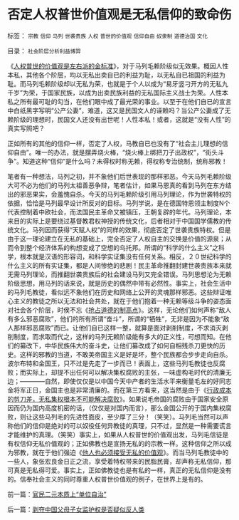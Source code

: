 # 否定人权普世价值观是无私信仰的致命伤

标签： `宗教` `信仰` `马列` `世袭贵族` `人权` `普世的价值观` `信仰自由` `奴隶制` `道德治国` `文化` 

目录： `社会阶层分析利益博羿`

《[人权普世的价值观是左右派的金标准](http://blog.sina.com.cn/s/blog_5563a64d0100ccx7.html)》，对于马列毛赖阶级似无效果。概因人性本私，其他各个阶层，均以无私出卖自已的利益为耻，以无私自已祖国的利益为耻。而马列毛赖阶级却以无私为荣，也就是于个人以成为“易牙竖刁开方的无私九千岁”为荣，于国家民族，以成为出卖民族利益的无私国际主义战士为荣。人性本私之所有最可耻的勾当，在他们眼中成了最光荣的事业。以至于在他们自已的宣言中白纸黑字写明“公产公妻”，难道，这又是民国文人的诬赖吗？当公产公妻成了无赖阶级的理想时，民国文人还没有出世呢！人性本私！或者，这就是“没有人性”的真实写照吧？

正如所有的其他的信仰一样，否定了人权，马教自已也没有了“社会主儿理想的信仰自由”。唯一的办法，就是摆弄烧火棒，“烧火棒上绑把刀子出政权”，“街头斗争”。知道这种“信仰”是什么吗？未得权时称无赖，得权称专治统制，统称邪教！

笔者有一种想法，马列之初，并不象他们后世表现的那样邪恶。今天马列毛赖阶级大可不必为他们的马列太祖善恶争辩，笔者估计，如果马恩真的看到马列在东方结出的邪恶果实，会羞愧自杀。今天的马列毛赖阶级引用马列理论，作为世袭特权的依据，恰恰是马列最早设计所反对的目标。马列学说，是在德国特恩领主制度N个代表控制着中欧社会，而法国民主革命又被镇压，王朝复辟的年代。马列理论，本来目的实际上是要绕过基督教君权神授的传统文化，后者相对于中国国学儒教的传统文化。马列因而获得“天赋人权”的同样的效果，彻底否定了世袭贵族特权。但是由于这一理论建立在无私的基础上，完全否定了人权自主的交换是价值的源泉；从而令到整个经济体系的构想变成了空想的乌托邦。所谓的“科学的什么主义”之科学，根本就是汉语的形容词，和科学实证集没有任何关系。相反，２０世纪科学的什么主义的所有实证集，都是人间惨绝的悲剧！民主革命推翻封建世袭贵族本来就无需马列理论，而推翻世袭贵族后的社会建设马列又完全错误。马列思想沦为无赖阶级思想，用马列的话来说，就是历史的偶然中带有必然性。事实上，社会生活中的马列毛教徒，看似远不象他们在历史和网络上公开的灵魂那样邪恶。这些辩证唯心主义的教徒之所以无法和社会共处，就在于他们抱着一种无赖等级斗争的姿态面对社会各个阶层，时侯不忘《[抢占道德的制高点](http://blog.sina.com.cn/s/blog_5563a64d0100ccx7.html)》。这样，无论他们如何声称“敌人有多么邪恶腐败”，他们的所有所谓“奋斗”，所谓的“牺牲”，无非是因为不能象“敌人那样邪恶腐败”而已。让他们自已这样一整，就算是面对剥削制度，不求消灭剥削制度，而求取而代之，这样的马列无赖阶级能有多大的正义性，可想而知。在他们的纂改下，中华民族伟大的奋斗史，让他们纂改成了如何自相残杀刀更快的历史。这样的邪教的当道，不敢美帝国主义是好是坏，整个民族都会步步走向自杀。波尔布特和金国王，只不过是先走了一步而已！表面上，这些马列毛教徒也反腐败；而实际上，却提不出任何可以解决集权腐败的主张，一味虚构毛时代的清廉无边；————自然，即使仅仅是以中国今天中产者的生活水平来衡量毛左的好同志金将军正日，金国主也是非常清廉的。而在第三方看来，这当然是由于《[行政成本的剪刀差，无私集权根本不可能解决腐败](../../../2009/5/25/行政效益剪刀差和保守主义：公权分立牵制不能减少腐败.md)》。如果说毛帝国的腐败由于国家安全原因而仍为国内高度机密的话，（仅仅是对国内而言），那么金国公开的于国内集权腐败，则让这些马列毛的先进性面皮，至少厚了三分！（笑笑）。马列毛当然可以声称他们的信仰是绝对的可以奴役任何异教徒的真理，只不过，显然是一种需要谎言才能维护的真理。（笑笑）事实上，如果从人权普世的价值观出发，马列毛信徒是有权信仰无私价值观的；正如佛教也是宣扬无私的的宗教一样。这种信仰之所以成为邪教，就在于他们强迫《[他人也必须接受无私的价值观](../../../2008/12/25/中印社会宗教的信仰，和邪教的负担.md)》。而当马列毛教徒中的一些人，象张宏良金日正之流，享受着特权带来的民脂民膏，却声称无私信仰，那可真是无私得可爱。事实上，正如佛教徒也是有私的一样，真正的无私信仰是没有的。信奉社会主义的同时尊重人权普世价值观的例子，在世界上是有的。

前一篇：[官民二元本质上“单位自治”](../../../2009/6/23/官民二元本质上“单位自治”.md)

后一篇：[剥夺中国父母子女监护权是否疑似反人类](../../../2009/6/23/剥夺中国父母子女监护权是否疑似反人类.md)
